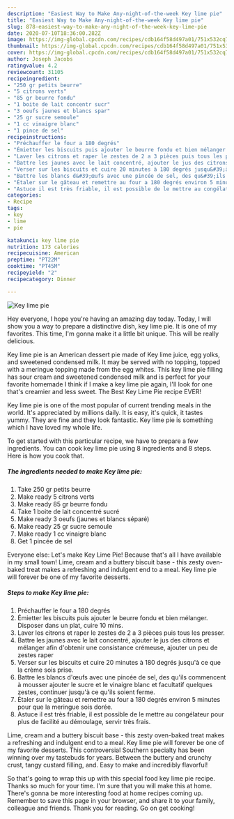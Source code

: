 ```yaml
---
description: "Easiest Way to Make Any-night-of-the-week Key lime pie"
title: "Easiest Way to Make Any-night-of-the-week Key lime pie"
slug: 878-easiest-way-to-make-any-night-of-the-week-key-lime-pie
date: 2020-07-10T18:36:00.282Z
image: https://img-global.cpcdn.com/recipes/cdb164f58d497a01/751x532cq70/key-lime-pie-photo-principale-de-la-recette.jpg
thumbnail: https://img-global.cpcdn.com/recipes/cdb164f58d497a01/751x532cq70/key-lime-pie-photo-principale-de-la-recette.jpg
cover: https://img-global.cpcdn.com/recipes/cdb164f58d497a01/751x532cq70/key-lime-pie-photo-principale-de-la-recette.jpg
author: Joseph Jacobs
ratingvalue: 4.2
reviewcount: 31105
recipeingredient:
- "250 gr petits beurre"
- "5 citrons verts"
- "85 gr beurre fondu"
- "1 boite de lait concentr sucr"
- "3 oeufs jaunes et blancs spar"
- "25 gr sucre semoule"
- "1 cc vinaigre blanc"
- "1 pince de sel"
recipeinstructions:
- "Préchauffer le four a 180 degrés"
- "Émietter les biscuits puis ajouter le beurre fondu et bien mélanger. Disposer dans un plat, cuire 10 mins."
- "Laver les citrons et raper le zestes de 2 a 3 pièces puis tous les presser."
- "Battre les jaunes avec le lait concentré, ajouter le jus des citrons et mélanger afin d&#39;obtenir une consistance crémeuse, ajouter un peu de zestes raper"
- "Verser sur les biscuits et cuire 20 minutes à 180 degrés jusqu&#39;à ce que la crème sois prise."
- "Battre les blancs d&#39;œufs avec une pincée de sel, des qu&#39;ils commencent à mousser ajouter le sucre et le vinaigre blanc et facultatif quelques zestes, continuer jusqu&#39;à ce qu&#39;ils soient ferme."
- "Étaler sur le gâteau et remettre au four a 180 degrés environ 5 minutes pour que la meringue sois dorée."
- "Astuce il est très friable, il est possible de le mettre au congélateur pour plus de facilité au démoulage, servir très frais."
categories:
- Recipe
tags:
- key
- lime
- pie

katakunci: key lime pie 
nutrition: 173 calories
recipecuisine: American
preptime: "PT22M"
cooktime: "PT45M"
recipeyield: "2"
recipecategory: Dinner

---
```



![Key lime pie](https://img-global.cpcdn.com/recipes/cdb164f58d497a01/751x532cq70/key-lime-pie-photo-principale-de-la-recette.jpg)

Hey everyone, I hope you're having an amazing day today. Today, I will show you a way to prepare a distinctive dish, key lime pie. It is one of my favorites. This time, I'm gonna make it a little bit unique. This will be really delicious.

Key lime pie is an American dessert pie made of Key lime juice, egg yolks, and sweetened condensed milk. It may be served with no topping, topped with a meringue topping made from the egg whites. This key lime pie filling has sour cream and sweetened condensed milk and is perfect for your favorite homemade I think if I make a key lime pie again, I&#39;ll look for one that&#39;s creamier and less sweet. The Best Key Lime Pie recipe EVER!

Key lime pie is one of the most popular of current trending meals in the world. It's appreciated by millions daily. It is easy, it's quick, it tastes yummy. They are fine and they look fantastic. Key lime pie is something which I have loved my whole life.


To get started with this particular recipe, we have to prepare a few ingredients. You can cook key lime pie using 8 ingredients and 8 steps. Here is how you cook that.

<!--inarticleads1-->

##### The ingredients needed to make Key lime pie:

1. Take 250 gr petits beurre
1. Make ready 5 citrons verts
1. Make ready 85 gr beurre fondu
1. Take 1 boite de lait concentré sucré
1. Make ready 3 oeufs (jaunes et blancs séparé)
1. Make ready 25 gr sucre semoule
1. Make ready 1 cc vinaigre blanc
1. Get 1 pincée de sel


Everyone else: Let&#39;s make Key Lime Pie! Because that&#39;s all I have available in my small town! Lime, cream and a buttery biscuit base - this zesty oven-baked treat makes a refreshing and indulgent end to a meal. Key lime pie will forever be one of my favorite desserts. 

<!--inarticleads2-->

##### Steps to make Key lime pie:

1. Préchauffer le four a 180 degrés
1. Émietter les biscuits puis ajouter le beurre fondu et bien mélanger. Disposer dans un plat, cuire 10 mins.
1. Laver les citrons et raper le zestes de 2 a 3 pièces puis tous les presser.
1. Battre les jaunes avec le lait concentré, ajouter le jus des citrons et mélanger afin d&#39;obtenir une consistance crémeuse, ajouter un peu de zestes raper
1. Verser sur les biscuits et cuire 20 minutes à 180 degrés jusqu&#39;à ce que la crème sois prise.
1. Battre les blancs d&#39;œufs avec une pincée de sel, des qu&#39;ils commencent à mousser ajouter le sucre et le vinaigre blanc et facultatif quelques zestes, continuer jusqu&#39;à ce qu&#39;ils soient ferme.
1. Étaler sur le gâteau et remettre au four a 180 degrés environ 5 minutes pour que la meringue sois dorée.
1. Astuce il est très friable, il est possible de le mettre au congélateur pour plus de facilité au démoulage, servir très frais.


Lime, cream and a buttery biscuit base - this zesty oven-baked treat makes a refreshing and indulgent end to a meal. Key lime pie will forever be one of my favorite desserts. This controversial Southern specialty has been winning over my tastebuds for years. Between the buttery and crunchy crust, tangy custard filling, and. Easy to make and incredibly flavorful! 

So that's going to wrap this up with this special food key lime pie recipe. Thanks so much for your time. I'm sure that you will make this at home. There's gonna be more interesting food at home recipes coming up. Remember to save this page in your browser, and share it to your family, colleague and friends. Thank you for reading. Go on get cooking!
